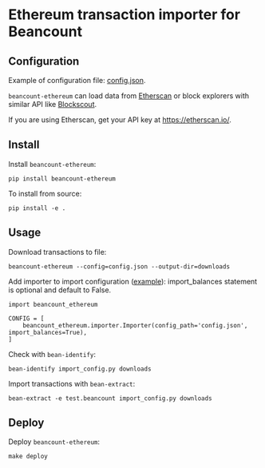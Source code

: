 # Ethereum transaction importer for Beancount

## Configuration

Example of configuration file: [config.json](config.json.example).

`beancount-ethereum` can load data from [Etherscan](https://etherscan.io/) or block explorers with similar API like [Blockscout](https://blockscout.com/poa/xdai/).

If you are using Etherscan, get your API key at https://etherscan.io/.

## Install

Install `beancount-ethereum`:

```
pip install beancount-ethereum
```

To install from source:

```
pip install -e .
```

## Usage

Download transactions to file:

```
beancount-ethereum --config=config.json --output-dir=downloads
```

Add importer to import configuration ([example](import_config.py.example)):
import_balances statement is optional and default to False.

```
import beancount_ethereum

CONFIG = [
    beancount_ethereum.importer.Importer(config_path='config.json', import_balances=True),
]
```

Check with `bean-identify`:

```
bean-identify import_config.py downloads
```

Import transactions with `bean-extract`:

```
bean-extract -e test.beancount import_config.py downloads
```

## Deploy

Deploy `beancount-ethereum`:

```
make deploy
```
